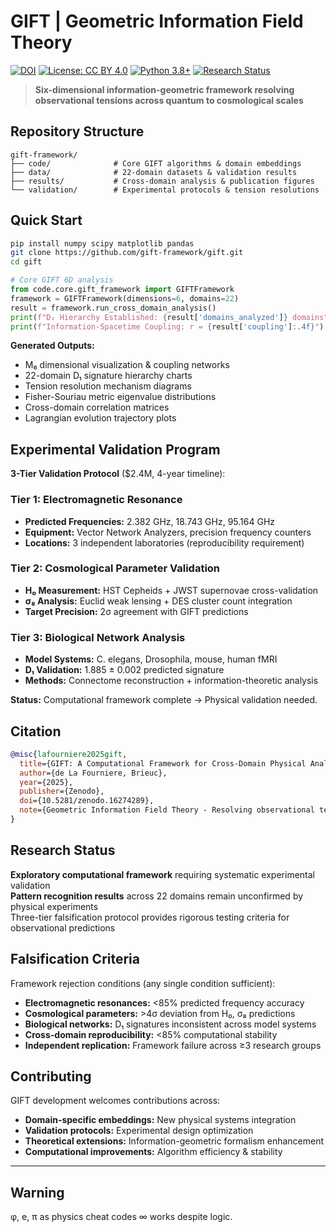 # GIFT | Geometric Information Field Theory

[![DOI](https://zenodo.org/badge/DOI/10.5281/zenodo.16274289.svg)](https://doi.org/10.5281/zenodo.16274289)
[![License: CC BY 4.0](https://img.shields.io/badge/License-CC_BY_4.0-lightgrey.svg)](https://creativecommons.org/licenses/by/4.0/)
[![Python 3.8+](https://img.shields.io/badge/python-3.8+-blue.svg)](https://www.python.org/downloads/)
[![Research Status](https://img.shields.io/badge/status-experimental-orange.svg)](https://zenodo.org/record/16274289)

> **Six-dimensional information-geometric framework resolving observational tensions across quantum to cosmological scales**

## **Repository Structure**

```
gift-framework/
├── code/              # Core GIFT algorithms & domain embeddings
├── data/              # 22-domain datasets & validation results
├── results/           # Cross-domain analysis & publication figures
└── validation/        # Experimental protocols & tension resolutions
```

## **Quick Start**

```bash
pip install numpy scipy matplotlib pandas
git clone https://github.com/gift-framework/gift.git
cd gift
```

```python
# Core GIFT 6D analysis
from code.core.gift_framework import GIFTFramework
framework = GIFTFramework(dimensions=6, domains=22)
result = framework.run_cross_domain_analysis()
print(f"D₁ Hierarchy Established: {result['domains_analyzed']} domains")
print(f"Information-Spacetime Coupling: r = {result['coupling']:.4f}")
```
**Generated Outputs:**
- M₆ dimensional visualization & coupling networks
- 22-domain D₁ signature hierarchy charts
- Tension resolution mechanism diagrams  
- Fisher-Souriau metric eigenvalue distributions
- Cross-domain correlation matrices
- Lagrangian evolution trajectory plots

## **Experimental Validation Program**

**3-Tier Validation Protocol** ($2.4M, 4-year timeline):

### **Tier 1: Electromagnetic Resonance**
- **Predicted Frequencies:** 2.382 GHz, 18.743 GHz, 95.164 GHz
- **Equipment:** Vector Network Analyzers, precision frequency counters
- **Locations:** 3 independent laboratories (reproducibility requirement)

### **Tier 2: Cosmological Parameter Validation**
- **H₀ Measurement:** HST Cepheids + JWST supernovae cross-validation
- **σ₈ Analysis:** Euclid weak lensing + DES cluster count integration
- **Target Precision:** 2σ agreement with GIFT predictions

### **Tier 3: Biological Network Analysis**  
- **Model Systems:** C. elegans, Drosophila, mouse, human fMRI
- **D₁ Validation:** 1.885 ± 0.002 predicted signature
- **Methods:** Connectome reconstruction + information-theoretic analysis

**Status:** Computational framework complete → Physical validation needed.

## **Citation**

```bibtex
@misc{lafourniere2025gift,
  title={GIFT: A Computational Framework for Cross-Domain Physical Analysis}, 
  author={de La Fourniere, Brieuc},
  year={2025},
  publisher={Zenodo},
  doi={10.5281/zenodo.16274289},
  note={Geometric Information Field Theory - Resolving observational tensions through six-dimensional information-geometric optimization}
}
```

## **Research Status**

**Exploratory computational framework** requiring systematic experimental validation  
**Pattern recognition results** across 22 domains remain unconfirmed by physical experiments  
Three-tier falsification protocol provides rigorous testing criteria for observational predictions

## **Falsification Criteria**

Framework rejection conditions (any single condition sufficient):
- **Electromagnetic resonances:** <85% predicted frequency accuracy
- **Cosmological parameters:** >4σ deviation from H₀, σ₈ predictions  
- **Biological networks:** D₁ signatures inconsistent across model systems
- **Cross-domain reproducibility:** <85% computational stability
- **Independent replication:** Framework failure across ≥3 research groups

## **Contributing**

GIFT development welcomes contributions across:
- **Domain-specific embeddings:** New physical systems integration
- **Validation protocols:** Experimental design optimization  
- **Theoretical extensions:** Information-geometric formalism enhancement
- **Computational improvements:** Algorithm efficiency & stability

---

## Warning

φ, e, π as physics cheat codes ∞ works despite logic.
